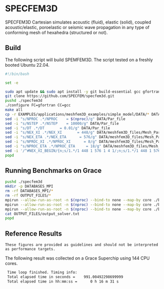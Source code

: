 # SPECFEM3D

SPECFEM3D Cartesian simulates acoustic (fluid), elastic (solid), coupled acoustic/elastic, poroelastic or seismic wave propagation in any type of conforming mesh of hexahedra (structured or not).

## Build

The following script will build SPEMFEM3D. The script tested on a freshly booted Ubuntu 22.04. 

```bash
#!/bin/bash

set -e

sudo apt update && sudo apt install -y git build-essential gcc gfortran libopenmpi-dev openmpi-bin
git clone https://github.com/SPECFEM/specfem3d.git
pushd ./specfem3d
./configure FC=gfortran CC=gcc
make all
cp -r EXAMPLES/applications/meshfem3D_examples/simple_model/DATA/* DATA/
sed -i "s/NPROC .*/NPROC    = $(nproc)/g" DATA/Par_file
sed -i "s/NSTEP .*/NSTEP    = 10000/g" DATA/Par_file
sed -i "s/DT .*/DT       = 0.01/g" DATA/Par_file
sed -i "s/NEX_XI .*/NEX_XI       = 448/g" DATA/meshfem3D_files/Mesh_Par_file
sed -i "s/NEX_ETA .*/NEX_ETA      = 576/g" DATA/meshfem3D_files/Mesh_Par_file
sed -i "s/NPROC_XI .*/NPROC_XI      = 8/g" DATA/meshfem3D_files/Mesh_Par_file
sed -i "s/NPROC_ETA .*/NPROC_ETA     = 18/g" DATA/meshfem3D_files/Mesh_Par_file
sed -i '/^#NEX_XI_BEGIN/{n;s/1.*/1 448 1 576 1 4 1/;n;s/1.*/1 448 1 576 5 5 2/;n;s/1.*/1 448 1 576 6 15 3/}' DATA/meshfem3D_files/Mesh_Par_file
popd
```

## Running Benchmarks on Grace

```bash
pushd ./specfem3d
mkdir -p DATABASES_MPI
rm -rf DATABASES_MPI/*
rm -rf OUTPUT_FILES/*
mpirun --allow-run-as-root -n $(nproc) --bind-to none --map-by core ./bin/xmeshfem3D
mpirun --allow-run-as-root -n $(nproc) --bind-to none --map-by core ./bin/xgenerate_databases
mpirun --allow-run-as-root -n $(nproc) --bind-to none --map-by core ./bin/xspecfem3D
cat OUTPUT_FILES/output_solver.txt
popd
```
## Reference Results

```admonish important 
These figures are provided as guidelines and should not be interpreted as performance targets.
```

The following result was collected on a Grace Superchip using 144 CPU cores.

```bash
 Time loop finished. Timing info:
 Total elapsed time in seconds =    991.00492298699999
 Total elapsed time in hh:mm:ss =      0 h 16 m 31 s
```
